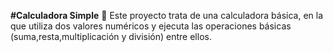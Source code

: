 **#Calculadora Simple** :abacus:
Este proyecto trata de una calculadora básica, en la que utiliza dos valores numéricos y ejecuta las operaciones básicas (suma,resta,multiplicación y división) entre ellos. 